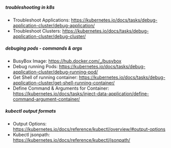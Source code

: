 ##### troubleshooting in k8s
* Troubleshoot Applications: https://kubernetes.io/docs/tasks/debug-application-cluster/debug-application/
* Troubleshoot Clusters: https://kubernetes.io/docs/tasks/debug-application-cluster/debug-cluster/

##### debuging pods - commands & args
* BusyBox Image: https://hub.docker.com/_/busybox
* Debug running Pods: https://kubernetes.io/docs/tasks/debug-application-cluster/debug-running-pod/
* Get Shell of running container: https://kubernetes.io/docs/tasks/debug-application-cluster/get-shell-running-container/
* Define Command & Arguments for Container: https://kubernetes.io/docs/tasks/inject-data-application/define-command-argument-container/

##### kubectl output formats
* Output Options: https://kubernetes.io/docs/reference/kubectl/overview/#output-options
* Kubectl jsonpath: https://kubernetes.io/docs/reference/kubectl/jsonpath/
